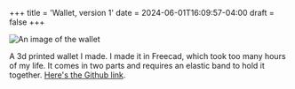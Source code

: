 +++
title = 'Wallet, version 1'
date = 2024-06-01T16:09:57-04:00
draft = false
+++

<img title="Behold!" alt="An image of the wallet" src="/img/wallet1.jpg">

A 3d printed wallet I made. I made it in Freecad, which took too many hours of my life. It comes in two parts and requires an elastic band to hold it together. [Here's the Github link](https://github.com/readabilitylol/wallet).
